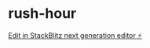 # rush-hour

[Edit in StackBlitz next generation editor ⚡️](https://stackblitz.com/~/github.com/VictorEffectiv/rush-hour)